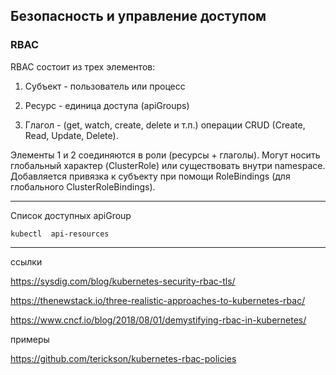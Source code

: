 ## Безопасность и управление доступом

### RBAC

RBAC состоит из трех элементов:
1) Субъект - пользователь или процесс

2) Ресурс - единица доступа (apiGroups)

3) Глагол -  (get, watch, create, delete и т.п.) операции CRUD (Create, Read, Update, Delete).

Элементы 1 и 2 соединяются в роли (ресурсы + глаголы). Могут носить глобальный характер (ClusterRole) или существовать внутри namespace. Добавляется привязка к субъекту при помощи RoleBindings (для глобального ClusterRoleBindings). 


----------------
Список доступных apiGroup
```
kubectl  api-resources
```
----------------
ссылки

https://sysdig.com/blog/kubernetes-security-rbac-tls/

https://thenewstack.io/three-realistic-approaches-to-kubernetes-rbac/

https://www.cncf.io/blog/2018/08/01/demystifying-rbac-in-kubernetes/ 

примеры 

https://github.com/terickson/kubernetes-rbac-policies
